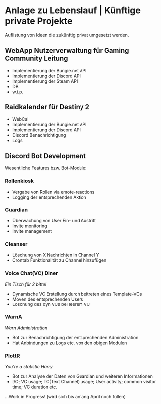 # Anlage zu Lebenslauf | Künftige private Projekte
Auflistung von Ideen die zukünftig privat umgesetzt werden.


## WebApp Nutzerverwaltung für Gaming Community Leitung
- Implementierung der Bungie.net API
- Implementierung der Discord API
- Implementierung der Steam API
- DB
- w.i.p. 

## Raidkalender für Destiny 2
- WebCal 
- Implementierung der Bungie.net API
- Implementierung der Discord API
- Discord Benachrichtigung
- Logs

## Discord Bot Development
Wesentliche Features bzw. Bot-Module:

### Rollenkiosk 
- Vergabe von Rollen via emote-reactions
- Logging der entsprechenden Aktion

### Guardian
- Überwachung von User Ein- und Austritt
- Invite monitoring
- Invite management

### Cleanser
- Löschung von X Nachrichten in Channel Y
- Crontab Funktionalität zu Channel hinzufügen

### Voice Chat(VC) Diner
*Ein Tisch für 2 bitte!*
- Dynamische VC Erstellung durch beitreten eines Template-VCs 
- Moven des entsprechenden Users
- Löschung des dyn VCs bei leerem VC

### WarnA
*Warn Administration*
- Bot zur Benachrichtigung der entsprechenden Administration
- Hat Anbindungen zu Logs etc. von den obigen Modulen

### PlottR
*You're a statistic Harry*
- Bot zur Analyse der Daten von Guardian und weiteren Informationen
- I/O; VC usage; TC(Text Channel) usage; User activity; common visitor time; VC duration etc.



...Work in Progress! (wird sich bis anfang April noch füllen)
